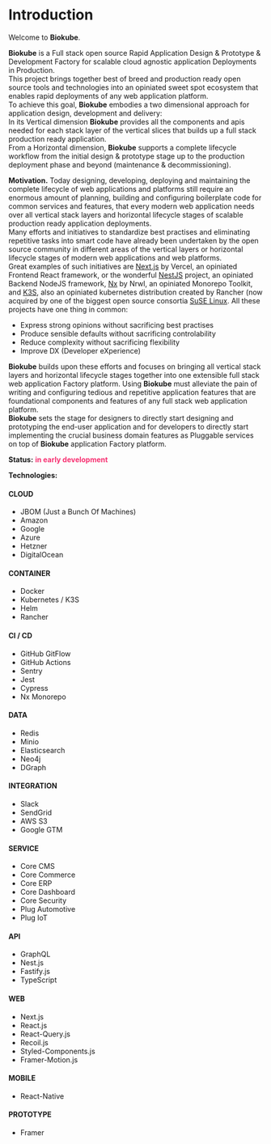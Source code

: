 # Introduction

Welcome to <b>Biokube</b>. <br>

<b>Biokube</b> is a Full stack open source Rapid Application Design & Prototype & Development Factory for scalable cloud agnostic application Deployments in Production. <br>
This project brings together best of breed and production ready open source tools and technologies into an opiniated sweet spot ecosystem that enables rapid deployments of any web application platform. <br>
To achieve this goal, <b>Biokube</b> embodies a two dimensional approach for application design, development and delivery: <br>
In its Vertical dimension <b>Biokube</b> provides all the components and apis needed for each stack layer of the vertical slices that builds up a full stack production ready application. <br>
From a Horizontal dimension, <b>Biokube</b> supports a complete lifecycle workflow from the initial design & prototype stage up to the production deployment phase and beyond (maintenance & decommissioning).

<b>Motivation.</b> Today designing, developing, deploying and maintaining the complete lifecycle of web applications and platforms still require an enormous amount of planning, building and configuring boilerplate code for common services and features,
that every modern web application needs over all vertical stack layers and horizontal lifecycle stages of scalable production ready application deployments.<br>
Many efforts and initiatives to standardize best practises and eliminating repetitive tasks into smart code have already been undertaken by the open source community in different areas of the vertical layers or horizontal lifecycle stages of modern web applications and web platforms.<br>
Great examples of such initiatives are [Next.js](https://nextjs.org/) by Vercel, an opiniated Frontend React framework, or the wonderful [NestJS](https://nestjs.com/) project, an opiniated Backend NodeJS framework, [Nx](https://nx.dev/react) by Nrwl, an opiniated Monorepo Toolkit, and [K3S](https://rancher.com/docs/k3s/latest/en/), also an opiniated kubernetes distribution created by Rancher (now acquired by one of the biggest open source consortia [SuSE Linux](https://www.suse.com/). All these projects have one thing in common:

- Express strong opinions without sacrificing best practises
- Produce sensible defaults without sacrificing controlability
- Reduce complexity without sacrificing flexibility
- Improve DX (Developer eXperience)

<b>Biokube</b> builds upon these efforts and focuses on bringing all vertical stack layers and horizontal lifecycle stages together into one extensible full stack web application Factory platform.
Using <b>Biokube</b> must alleviate the pain of writing and configuring tedious and repetitive application features that are foundational components and features of any full stack web application platform. <br>
<b>Biokube</b> sets the stage for designers to directly start designing and prototyping the end-user application and for developers to directly start implementing the crucial business domain features as Pluggable services on top of <b>Biokube</b> application Factory platform.

<b>Status:</b> <b style="color: #f73071;">in early development</b>

<b>Technologies:</b>

#### CLOUD

- JBOM (Just a Bunch Of Machines)
- Amazon
- Google
- Azure
- Hetzner
- DigitalOcean

#### CONTAINER

- Docker
- Kubernetes / K3S
- Helm
- Rancher

#### CI / CD

- GitHub GitFlow
- GitHub Actions
- Sentry
- Jest
- Cypress
- Nx Monorepo

#### DATA

- Redis
- Minio
- Elasticsearch
- Neo4j
- DGraph

#### INTEGRATION

- Slack
- SendGrid
- AWS S3
- Google GTM

#### SERVICE

- Core CMS
- Core Commerce
- Core ERP
- Core Dashboard
- Core Security
- Plug Automotive
- Plug IoT

#### API

- GraphQL
- Nest.js
- Fastify.js
- TypeScript

#### WEB

- Next.js
- React.js
- React-Query.js
- Recoil.js
- Styled-Components.js
- Framer-Motion.js

#### MOBILE

- React-Native

#### PROTOTYPE

- Framer
